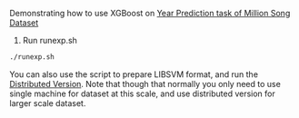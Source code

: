 Demonstrating how to use XGBoost on [Year Prediction task of Million Song Dataset](https://archive.ics.uci.edu/ml/datasets/YearPredictionMSD)

1. Run runexp.sh
```bash
./runexp.sh
```

You can also use the script to prepare LIBSVM format, and run the [Distributed Version](../../multi-node).
Note that though that normally you only need to use single machine for dataset at this scale, and use distributed version for larger scale dataset.
